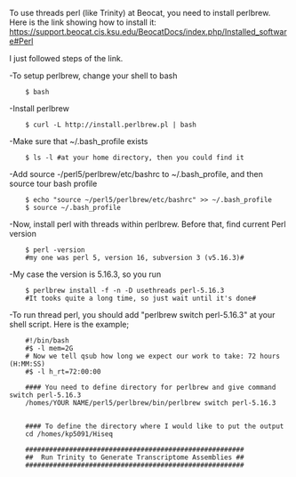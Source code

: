 To use threads perl (like Trinity) at Beocat, you need to install perlbrew.
Here is the link showing how to install it: https://support.beocat.cis.ksu.edu/BeocatDocs/index.php/Installed_software#Perl

I just followed steps of the link. 

-To setup perlbrew, change your shell to bash

		$ bash
	
-Install perlbrew

		$ curl -L http://install.perlbrew.pl | bash

-Make sure that ~/.bash_profile exists

		$ ls -l #at your home directory, then you could find it
		
-Add source -/perl5/perlbrew/etc/bashrc to ~/.bash_profile, and then source tour bash profile

		$ echo "source ~/perl5/perlbrew/etc/bashrc" >> ~/.bash_profile
		$ source ~/.bash_profile

-Now, install perl with threads within perlbrew.  Before that, find current Perl version 

		$ perl -version
		#my one was perl 5, version 16, subversion 3 (v5.16.3)#
		
-My case the version is 5.16.3, so you run

		$ perlbrew install -f -n -D usethreads perl-5.16.3 
		#It tooks quite a long time, so just wait until it's done#


-To run thread perl, you should add "perlbrew switch perl-5.16.3" at your shell script. 
	Here is the example;
	
		#!/bin/bash
		#$ -l mem=2G
		# Now we tell qsub how long we expect our work to take: 72 hours (H:MM:SS)
		#$ -l h_rt=72:00:00

		#### You need to define directory for perlbrew and give command switch perl-5.16.3
		/homes/YOUR NAME/perl5/perlbrew/bin/perlbrew switch perl-5.16.3 

	
		#### To define the directory where I would like to put the output
		cd /homes/kp5091/Hiseq

		#######################################################
		##  Run Trinity to Generate Transcriptome Assemblies ##
		#######################################################



